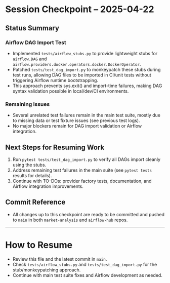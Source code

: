 # Session Checkpoint – 2025-04-22

## Status Summary

### Airflow DAG Import Test
- Implemented `tests/airflow_stubs.py` to provide lightweight stubs for `airflow.DAG` and `airflow.providers.docker.operators.docker.DockerOperator`.
- Patched `tests/test_dag_import.py` to monkeypatch these stubs during test runs, allowing DAG files to be imported in CI/unit tests without triggering Airflow runtime bootstrapping.
- This approach prevents sys.exit() and import-time failures, making DAG syntax validation possible in local/dev/CI environments.

### Remaining Issues
- Several unrelated test failures remain in the main test suite, mostly due to missing data or test fixture issues (see previous test logs).
- No major blockers remain for DAG import validation or Airflow integration.

## Next Steps for Resuming Work
1. Run `pytest tests/test_dag_import.py` to verify all DAGs import cleanly using the stubs.
2. Address remaining test failures in the main suite (see `pytest tests` results for details).
3. Continue with TO-DOs: provider factory tests, documentation, and Airflow integration improvements.

## Commit Reference
- All changes up to this checkpoint are ready to be committed and pushed to `main` in both `market-analysis` and `airflow-hub` repos.

---

# How to Resume
- Review this file and the latest commit in `main`.
- Check `tests/airflow_stubs.py` and `tests/test_dag_import.py` for the stub/monkeypatching approach.
- Continue with main test suite fixes and Airflow development as needed.
